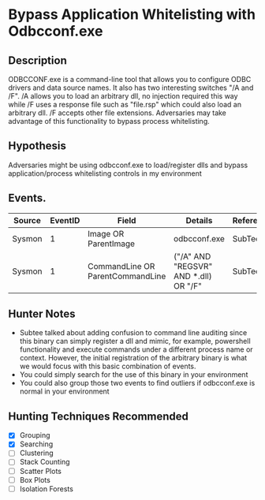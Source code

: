 # Bypass Application Whitelisting with Odbcconf.exe
## Description
ODBCCONF.exe is a command-line tool that allows you to configure ODBC drivers and data source names. It also has two interesting switches "/A and /F". /A allows you to load an arbitrary dll, no injection required this way while /F uses a response file such as "file.rsp" which could also load an arbitrary dll. /F accepts other file extensions. Adversaries may take advantage of this functionality to bypass process whitelisting. 

## Hypothesis
Adversaries might be using odbcconf.exe to load/register dlls and bypass application/process whitelisting controls in my environment
## Events.

| Source | EventID | Field | Details | Reference | 
|--------|---------|-------|---------|-----------| 
| Sysmon | 1 | Image OR ParentImage | odbcconf.exe | SubTee |
| Sysmon | 1 | CommandLine OR ParentCommandLine | ("/A" AND "REGSVR" AND *.dll) OR "/F"| SubTee |


## Hunter Notes
* Subtee talked about adding confusion to command line auditing since this binary can simply register a dll and mimic, for example, powershell functionality and execute commands under a different process name or context. However, the initial registration of the arbitrary binary is what we would focus with this basic combination of events.
* You could simply search for the use of this binary in your environment
* You could also group those two events to find outliers if odbcconf.exe is normal in your environment


## Hunting Techniques Recommended

- [x] Grouping
- [x] Searching
- [ ] Clustering
- [ ] Stack Counting
- [ ] Scatter Plots
- [ ] Box Plots
- [ ] Isolation Forests

